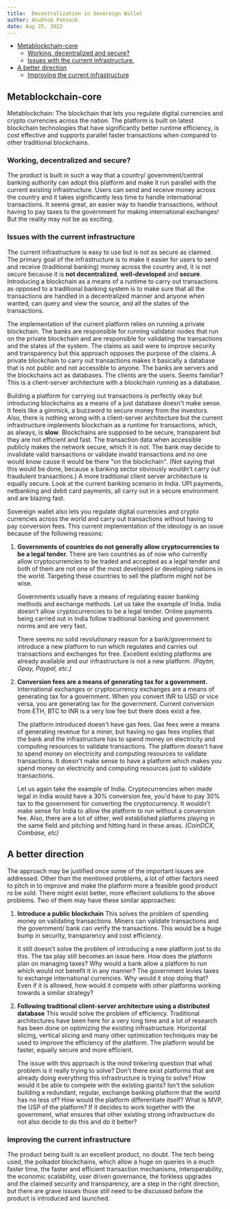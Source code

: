 ```yaml
---
title:  Decentralization in Sovereign Wallet
author: Anubhab Patnaik
date: Aug 25, 2022
---
```

- [Metablockchain-core](#metablockchain-core)
  - [Working, decentralized and secure?](#working-decentralized-and-secure)
  - [Issues with the current infrastructure.](#issues-with-the-current-infrastructure)
- [A better direction](#a-better-direction)
  - [Improving the current infrastructure](#improving-the-current-infrastructure)


## Metablockchain-core

Metablockchain: The blockchain that lets you regulate digital currencies and crypto currencies across the nation. The platform is built on latest blockchain technologies that have significantly better runtime efficiency, is cost effective and supports parallel faster transactions when compared to other traditional blockchains.

### Working, decentralized and secure?

The product is built in such a way that a country/ government/central banking authority can adopt this platform and make it run parallel with the current existing infrastructure. Users can send and receive money across the country and it takes significantly less time to handle international transactions. It seems great, an easier way to handle transactions, without having to pay taxes to the government for making international exchanges! But the reality may not be as exciting.

### Issues with the current infrastructure

The current infrastructure is easy to use but is not as secure as claimed. The primary goal of the infrastructure is to make it easier for users to send and receive (traditional banking) money across the country and, it is not secure because it is **not decentralized**, **well-developed** and **secure**. Introducing a blockchain as a means of a runtime to carry out transactions as opposed to a traditional banking system is to make sure that all the transactions are handled in a decentralized manner and anyone when wanted, can query and view the source, and all the states of the transactions.

The implementation of the current platform relies on running a private blockchain. The banks are responsible for running validator nodes that run on the private blockchain and are responsible for validating the transactions and the states of the system. The claims as said were to improve security and transparency but this approach opposes the purpose of the claims. A private blockchain to carry out transactions makes it basically a database that is not public and not accessible to anyone. The banks are servers and the blockchains act as databases. The clients are the users. Seems familiar? This is a client-server architecture with a blockchain running as a database.

Building a platform for carrying out transactions is perfectly okay but introducing blockchains as a means of a just database doesn't make sense. It feels like a gimmick, a buzzword to secure money from the investors. Also, there is nothing wrong with a client-server architecture but the current infrastructure implements blockchain as a runtime for transactions, which, as always, is **slow**. Blockchains are supposed to be secure, transparent but they are not efficient and fast. The  transaction data when accessible publicly makes the network secure, which it is not. The bank may decide to invalidate valid transactions or validate invalid transactions and no one would know cause it would be there "on the blockchain". (Not saying that this would be done, because a banking sector obviously wouldn't carry out fraudulent transactions.) A more traditional client server architecture is equally secure. Look at the current banking scenario in India. UPI payments, netbanking and debit card payments, all carry out in a secure environment and are blazing fast.

Sovereign wallet also lets you regulate digital currencies and crypto currencies across the world and carry out transactions without having to pay conversion fees. This current implementation of the ideology is an issue because of the following reasons:

1. **Governments of countries do not generally allow cryptocurrencies to be a legal tender.** There are two countries as of now who currently allow cryptocurrencies to be traded and accepted as a legal tender and both of them are not one of the most developed or developing nations in the world. Targeting these countries to sell the platform might not be wise.

	 Governments usually have a means of regulating easier banking methods and exchange methods. Let us take the example of India. India doesn't allow cryptocurrencies to be a legal tender. Online payments being carried out in India follow traditional banking and government norms and are very fast.

	There seems no solid revolutionary reason for a bank/government to introduce a new platform to run which regulates and carries out transactions and exchanges for free. Excellent existing platforms are already available and our infrastructure is not a new platform. *(Paytm, Gpay, Paypal, etc.)*
 

1. **Conversion fees are a means of generating tax for a government.** International exchanges or cryptocurrency exchanges are a means of generating tax for a government. When you convert INR to USD or vice versa, you are generating tax for the government. Current conversion from ETH, BTC to INR is a very low fee but there does exist a fee.

	The platform introduced doesn't have gas fees. Gas fees were a means of generating revenue for a miner, but having no gas fees implies that the bank and the infrastructure has to spend money on electricity and computing resources to validate transactions. The platform doesn't have to spend money on electricity and computing resources to validate transactions. It doesn't make sense to have a platform which makes you spend money on electricity and computing resources just to validate transactions.

	Let us again take the example of India. Cryptocurrencies when made legal in India would have a 30% conversion fee, you'd have to pay 30% tax to the government for converting the cryptocurrency. It wouldn't make sense for India to allow the platform to run without a conversion fee. Also, there are a lot of other, well established platforms playing in the same field and pitching and hitting hard in these areas. *(CoinDCX, Coinbase, etc)* 


## A better direction  

The approach may be justified once some of the important issues are addressed. Other than the mentioned problems, a lot of other factors need to pitch in to improve and make the platform more a feasible good product ro be sold. There might exist better, more effecient solutions to the above problems. Two of them may have these similar approaches:

1. **Introduce a public blockchain** This solves the problem of spending money on validating transactions. Miners can validate transactions and the government/ bank can verify the transactions. This would be a huge bump in security, transparency and cost efficiency.

	It still doesn't solve the problem of introducing a new platform just to do this. The tax play still becomes an issue here. How does the platform plan on managing taxes? Why would a bank allow a platform to run which would not benefit it in any manner? The government levies taxes to exchange international currencies. Why would it stop doing that? Even if it is allowed, how would it compete with other platforms working towards a similar strategy?

1. **Following traditional client-server architecture using a distributed database** This would solve the problem of efficiency. Traditional architectures have been here for a very long time and a lot of research has been done on optimizing the existing infrastructure. Horizontal slicing, vertical slicing and many other optimization techniques may be used to improve the efficiency of the platform. The platform would be faster, equally secure and more efficient.

	The issue with this approach is the mind tinkering question that what problem is it really trying to solve? Don't there exist platforms that are already doing everything this infrastructure is trying to solve? How would it be able to compete with the existing giants? Isn't the solution  building a redundant, regular, exchange banking platform that the world has no less of?  How would the platform differentiate itself? What is MVP, the USP of the platform? If it decides to work together with the government, what ensures that other existing strong infrastructure do not also decide to do this and do it better?


### Improving the current infrastructure

The product being built is an excellent product, no doubt. The tech being used, the polkadot blockchains, which allow a huge on queries in a much faster time, the faster and efficient transaction mechanisms, interoperability, the economic scalability, user driven governance, the forkless upgrades and the claimed security and transparency, are a step in the right direction, but there are grave issues those still need to be discussed before the product is introduced and launched.
